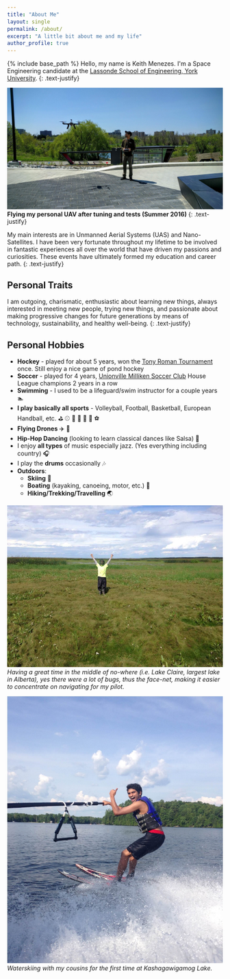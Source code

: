 ```yaml
---
title: "About Me"
layout: single
permalink: /about/
excerpt: "A little bit about me and my life"
author_profile: true
---
```


{% include base_path %}
Hello, my name is Keith Menezes. I'm a Space Engineering candidate at the [Lassonde School of Engineering, York University](http://www.lassonde.yorku.ca/).
{: .text-justify}

![Flying my personal UAV after tuning and tests (Summer 2016)](/assets/images/fly.jpg "Flying my personal UAV after tuning and tests (Summer 2016)")
__Flying my personal UAV after tuning and tests (Summer 2016)__
{: .text-justify}

My main interests are in Unmanned Aerial Systems (UAS) and Nano-Satellites. I have been very fortunate throughout my lifetime to be involved in fantastic experiences all over the world that have driven my passions and curiosities. These events have ultimately formed my education and career path.
{: .text-justify}

## Personal Traits
I am outgoing, charismatic, enthusiastic about learning new things, always interested in meeting new people, trying new things, and passionate about making progressive changes for future generations by means of technology, sustainability, and healthy well-being.
{: .text-justify}

## Personal Hobbies
* __Hockey__ - played for about 5 years, won the [Tony Roman Tournament](http://www.tchl.org/tr/) once. Still enjoy a nice game of pond hockey
* __Soccer__ - played for 4 years, [Unionville Milliken Soccer Club](http://www.u-msc.com/) House League champions 2 years in a row
* __Swimming__ - I used to be a lifeguard/swim instructor for a couple years :swimmer:
* __I play basically all sports__ - Volleyball, Football, Basketball, European Handball, etc. :golf: :baseball: :tennis: :bicyclist: :basketball: :football: :soccer:
* __Flying Drones__ :airplane: :helicopter:
* __Hip-Hop Dancing__ (looking to learn classical dances like Salsa) :dancer:
* I enjoy **all types** of music especially jazz. (Yes everything including country) :headphones:
* I play the **drums** occasionally :notes:
* __Outdoors__:
    * __Skiing__ :ski:
    * __Boating__ (kayaking, canoeing, motor, etc.) :rowboat:
    * __Hiking/Trekking/Travelling__ :earth_asia:

![Just loving the outdoors](/assets/images/justlovingtheoutdoors.jpg "Just loving the outdoors")
*Having a great time in the middle of no-where (i.e. Lake Claire, largest lake in Alberta), yes there were a lot of bugs, thus the face-net, making it easier to concentrate on navigating for my pilot.*

![Waterskiing at Kashagawigamog Lake](/assets/images/waterski.jpg "Waterskiing at Kashagawigamog Lake")
*Waterskiing with my cousins for the first time at Kashagawigamog Lake.*
